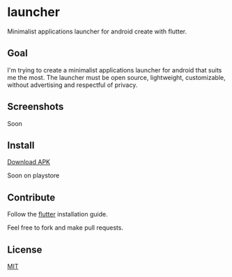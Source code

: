 # launcher
Minimalist applications launcher for android create with flutter.

## Goal
I'm trying to create a minimalist applications launcher for android that suits me the most. The launcher must be open source, lightweight, customizable, without advertising and respectful of privacy.

## Screenshots
Soon

## Install
[Download APK](https://github.com/ItsJimi/launcher/releases)

Soon on playstore

## Contribute
Follow the [flutter](https://flutter.dev/docs/get-started/install) installation guide.

Feel free to fork and make pull requests.

## License
[MIT](https://github.com/ItsJimi/launcher/blob/master/LICENSE)
